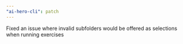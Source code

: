 ```yaml
---
"ai-hero-cli": patch
---
```


Fixed an issue where invalid subfolders would be offered as selections when running exercises
